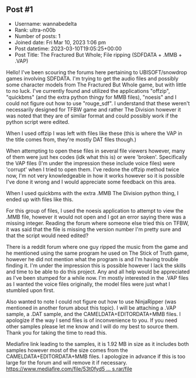 ## Post #1
- Username: wannabedelta
- Rank: ultra-n00b
- Number of posts: 1
- Joined date: Fri Mar 10, 2023 1:06 pm
- Post datetime: 2023-03-10T19:05:25+00:00
- Post Title: The Fractured But Whole; File ripping (SDFDATA + .MMB + .VAP)

Hello! I've been scouring the forums here pertaining to UBISOFT/snowdrop games involving SDFDATA. I'm trying to get the audio files and possibly some character models from The Fractured But Whole game, but with little to no luck. I've currently found and utilized the applications "offzip", "quickbms" (and the extra python thingy for MMB files), "noesis" and I could not figure out how to use "rouge_sdf". I understand that these weren't necessarily designed for TFBW game and rather The Division however it was noted that they are of similar format and could possibly work if the python script were edited.

When I used offzip I was left with files like these (this is where the VAP in the title comes from, they're mostly DAT files though.)

When attempting to open these files in several file viewers however, many of them were just hex codes (idk what this is) or were 'broken'. Specifically the VAP files (I'm under the impression these include voice files) were 'corrupt' when I tried to open them. I've redone the offzip method twice now, I'm not very knowledgeable in how it works however so it is possible I've done it wrong and I would appreciate some feedback on this area.

When I used quickbms with the extra .MMB The Division python thing, I ended up with files like this.

For this group of files, I used the noesis application to attempt to view the .MMB file, however it would not open and I got an error saying there was a missing integer. Reading the forum where someone else tried this on TFBW, it was said that the file is missing the version number I'm pretty sure and that the script would need edited?

There is a reddit forum where one guy ripped the music from the game and he mentioned using the same program he used on The Stick of Truth game, however he did not mention what the program is and I'm having trouble finding it. I'm under the impression this is possible however I lack the skills and time to be able to do this project. Any and all help would be appreciated as I've been stumped for a while now. I'm mostly interested in the .VAP files as I wanted the voice files originally, the model files were just what I stumbled upon first.

Also wanted to note I could not figure out how to use NinjaRipper (was mentioned in another forum about this topic). I will be attaching a .VAP sample, a .DAT sample, and the CAMELDATA+EDITORDATA+MMB files. I apologize if the way I send files is of inconvenience to you. If you need other samples please let me know and I will do my best to source them. Thank you for taking the time to read this.

Mediafire link leading to the samples, it is 1.92 MB in size as it includes both samples however most of the size comes from the CAMELDATA+EDITORDATA+MMB files. I apologize in advance if this is too large for the forum and will remove it if necessary.
[https://www.mediafire.com/file/53t0fyd5 ... s.rar/file](https://www.mediafire.com/file/53t0fyd5owdb9cp/Samples.rar/file)
